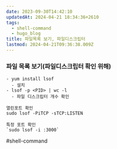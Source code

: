 ```yaml
---
date: 2023-09-30T14:42:10
updatedAt: 2024-04-21 18:34:36+2610
tags:
  - shell-command
  - hugo_blog
title: 파일목록 보기, 파일디스크립터
lastmod: 2024-04-21T09:36:38.009Z
---
```

### 파일 목록 보기(파일디스크립터 확인 위해)

```
- yum install lsof
  - 설치
- lsof -p <PID> | wc -l
  - 파일 디스크립터 개수 확인

열린포트 확인
sudo lsof -PiTCP -sTCP:LISTEN

특정 포트 확인
`sudo lsof -i :3000`
```

\#shell-command
